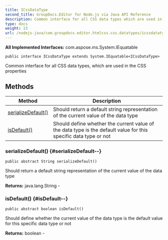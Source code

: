 ```yaml
---
title: ICssDataType
second_title: GroupDocs.Editor for Node.js via Java API Reference
description: Common interface for all CSS data types which are used in the CSS properties
type: docs
weight: 13
url: /nodejs-java/com.groupdocs.editor.htmlcss.css.datatypes/icssdatatype/
---
```

**All Implemented Interfaces:**
com.aspose.ms.System.IEquatable
```
public interface ICssDataType extends System.IEquatable<ICssDataType>
```

Common interface for all CSS data types, which are used in the CSS properties
## Methods

| Method | Description |
| --- | --- |
| [serializeDefault()](#serializeDefault--) | Should return a default string representation of the current value of the data type |
| [isDefault()](#isDefault--) | Should define whether the current value of the data type is the default value for this specific data type or not |
### serializeDefault() {#serializeDefault--}
```
public abstract String serializeDefault()
```


Should return a default string representation of the current value of the data type

**Returns:**
java.lang.String - 
### isDefault() {#isDefault--}
```
public abstract boolean isDefault()
```


Should define whether the current value of the data type is the default value for this specific data type or not

**Returns:**
boolean - 
